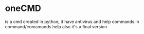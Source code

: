 # oneCMD
is a cmd created in python, it have antivirus and help commands in command/comamands.help
also it's a final version
